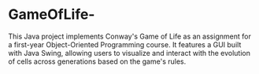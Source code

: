 # GameOfLife-
This Java project implements Conway's Game of Life as an assignment for a first-year Object-Oriented Programming course. It features a GUI built with Java Swing, allowing users to visualize and interact with the evolution of cells across generations based on the game's rules.
